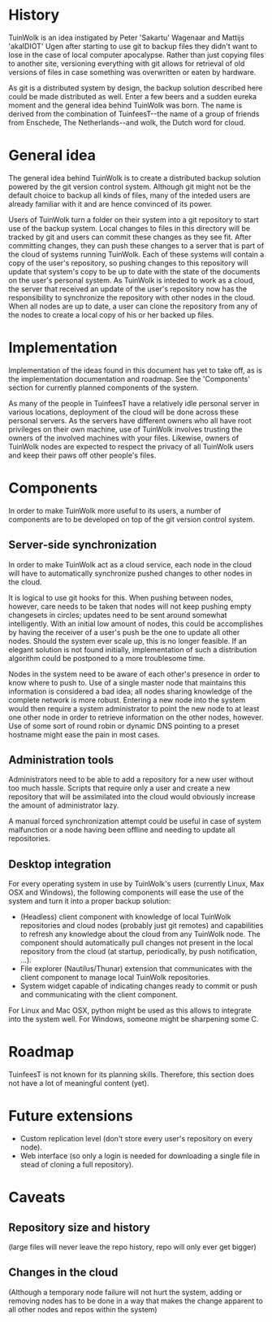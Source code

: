 History
=======
TuinWolk is an idea instigated by Peter 'Sakartu' Wagenaar and Mattijs 'akaIDIOT' Ugen after starting to use git to backup files they didn't want to lose in the case of local computer apocalypse. Rather than just copying files to another site, versioning everything with git allows for retrieval of old versions of files in case something was overwritten or eaten by hardware. 

As git is a distributed system by design, the backup solution described here could be made distributed as well. Enter a few beers and a sudden eureka moment and the general idea behind TuinWolk was born. The name is derived from the combination of TuinfeesT--the name of a group of friends from Enschede, The Netherlands--and wolk, the Dutch word for cloud. 

General idea
============
The general idea behind TuinWolk is to create a distributed backup solution powered by the git version control system. Although git might not be the default choice to backup all kinds of files, many of the inteded users are already familiar with it and are hence convinced of its power. 

Users of TuinWolk turn a folder on their system into a git repository to start use of the backup system. Local changes to files in this directory will be tracked by git and users can commit these changes as they see fit. After committing changes, they can push these changes to a server that is part of the cloud of systems running TuinWolk. Each of these systems will contain a copy of the user's repository, so pushing changes to this repository will update that system's copy to be up to date with the state of the documents on the user's personal system. As TuinWolk is inteded to work as a cloud, the server that received an update of the user's repository now has the responsibility to synchronize the repository with other nodes in the cloud. When all nodes are up to date, a user can clone the repository from any of the nodes to create a local copy of his or her backed up files. 

Implementation
==============
Implementation of the ideas found in this document has yet to take off, as is the implementation documentation and roadmap. See the 'Components' section for currently planned components of the system. 

As many of the people in TuinfeesT have a relatively idle personal server in various locations, deployment of the cloud will be done across these personal servers. As the servers have different owners who all have root privileges on their own machine, use of TuinWolk involves trusting the owners of the involved machines with your files. Likewise, owners of TuinWolk nodes are expected to respect the privacy of all TuinWolk users and keep their paws off other people's files. 

Components
==========
In order to make TuinWolk more useful to its users, a number of components are to be developed on top of the git version control system. 

Server-side synchronization
---------------------------
In order to make TuinWolk act as a cloud service, each node in the cloud will have to automatically synchronize pushed changes to other nodes in the cloud. 

It is logical to use git hooks for this. When pushing between nodes, however, care needs to be taken that nodes will not keep pushing empty changesets in circles; updates need to be sent around somewhat intelligently. With an initial low amount of nodes, this could be accomplishes by having the receiver of a user's push be the one to update all other nodes. Should the system ever scale up, this is no longer feasible. If an elegant solution is not found initially, implementation of such a distribution algorithm could be postponed to a more troublesome time. 

Nodes in the system need to be aware of each other's presence in order to know where to push to. Use of a single master node that maintains this information is considered a bad idea; all nodes sharing knowledge of the complete network is more robust. Entering a new node into the system would then require a system administrator to point the new node to at least one other node in order to retrieve information on the other nodes, however. Use of some sort of round robin or dynamic DNS pointing to a preset hostname might ease the pain in most cases. 

Administration tools
--------------------
Administrators need to be able to add a repository for a new user without too much hassle. Scripts that require only a user and create a new repository that will be assimilated into the cloud would obviously increase the amount of administrator lazy. 

A manual forced synchronization attempt could be useful in case of system malfunction or a node having been offline and needing to update all repositories. 

Desktop integration
-------------------
For every operating system in use by TuinWolk's users (currently Linux, Max OSX and Windows), the following components will ease the use of the system and turn it into a proper backup solution: 

 - (Headless) client component with knowledge of local TuinWolk repositories and cloud nodes (probably just git remotes) and capabilities to refresh any knowledge about the cloud from any TuinWolk node. The component should automatically pull changes not present in the local repository from the cloud (at startup, periodically, by push notification, ...). 
 - File explorer (Nautilus/Thunar) extension that communicates with the client component to manage local TuinWolk repositories. 
 - System widget capable of indicating changes ready to commit or push and communicating with the client component. 

For Linux and Mac OSX, python might be used as this allows to integrate into the system well. For Windows, someone might be sharpening some C. 

Roadmap
=======
TuinfeesT is not known for its planning skills. Therefore, this section does not have a lot of meaningful content (yet). 

Future extensions
=================
 - Custom replication level (don't store every user's repository on every node). 
 - Web interface (so only a login is needed for downloading a single file in stead of cloning a full repository). 

Caveats
=======
Repository size and history
---------------------------
(large files will never leave the repo history, repo will only ever get bigger) 

Changes in the cloud
--------------------
(Although a temporary node failure will not hurt the system, adding or removing nodes has to be done in a way that makes the change apparent to all other nodes and repos within the system) 

